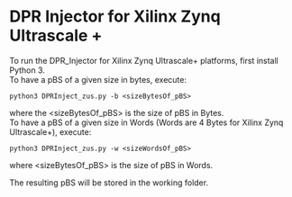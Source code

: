 # DPR Injector for Xilinx Zynq Ultrascale +


To run the DPR_Injector for Xilinx Zynq Ultrascale+ platforms, first install Python 3.  
To have a pBS of a given size in bytes, execute:

```
python3 DPRInject_zus.py -b <sizeBytesOf_pBS>
```
where the \<sizeBytesOf_pBS\> is the size of pBS in Bytes.  
To have a pBS of a given size in Words (Words are 4 Bytes for Xilinx Zynq Ultrascale+), execute:

```
python3 DPRInject_zus.py -w <sizeWordsOf_pBS>
```

where \<sizeBytesOf_pBS\> is the size of pBS in Words.

The resulting pBS will be stored in the working folder.
